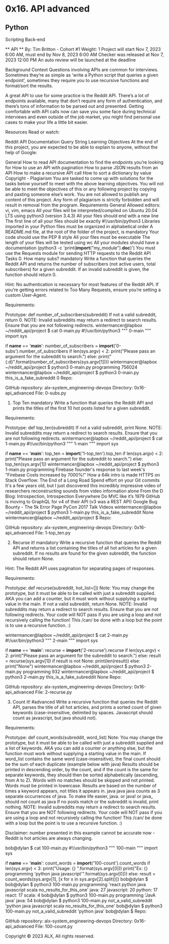 # 0x16. API advanced
## Python
Scripting
Back-end

** API **
 By: Tim Britton - Cohort #1
 Weight: 1
 Project will start Nov 7, 2023 6:00 AM, must end by Nov 8, 2023 6:00 AM
 Checker was released at Nov 7, 2023 12:00 PM
 An auto review will be launched at the deadline


Background Context
Questions involving APIs are common for interviews. Sometimes they’re as simple as ‘write a Python script that queries a given endpoint’, sometimes they require you to use recursive functions and format/sort the results.

A great API to use for some practice is the Reddit API. There’s a lot of endpoints available, many that don’t require any form of authentication, and there’s tons of information to be parsed out and presented. Getting comfortable with API calls now can save you some face during technical interviews and even outside of the job market, you might find personal use cases to make your life a little bit easier.

Resources
Read or watch:

Reddit API Documentation
Query String
Learning Objectives
At the end of this project, you are expected to be able to explain to anyone, without the help of Google:

General
How to read API documentation to find the endpoints you’re looking for
How to use an API with pagination
How to parse JSON results from an API
How to make a recursive API call
How to sort a dictionary by value
Copyright - Plagiarism
You are tasked to come up with solutions for the tasks below yourself to meet with the above learning objectives.
You will not be able to meet the objectives of this or any following project by copying and pasting someone else’s work.
You are not allowed to publish any content of this project.
Any form of plagiarism is strictly forbidden and will result in removal from the program.
Requirements
General
Allowed editors: vi, vim, emacs
All your files will be interpreted/compiled on Ubuntu 20.04 LTS using python3 (version 3.4.3)
All your files should end with a new line
The first line of all your files should be exactly #!/usr/bin/python3
Libraries imported in your Python files must be organized in alphabetical order
A README.md file, at the root of the folder of the project, is mandatory
Your code should use the PEP 8 style
All your files must be executable
The length of your files will be tested using wc
All your modules should have a documentation (python3 -c 'print(__import__("my_module").__doc__)')
You must use the Requests module for sending HTTP requests to the Reddit API
Tasks
0. How many subs?
mandatory
Write a function that queries the Reddit API and returns the number of subscribers (not active users, total subscribers) for a given subreddit. If an invalid subreddit is given, the function should return 0.

Hint: No authentication is necessary for most features of the Reddit API. If you’re getting errors related to Too Many Requests, ensure you’re setting a custom User-Agent.

Requirements:

Prototype: def number_of_subscribers(subreddit)
If not a valid subreddit, return 0.
NOTE: Invalid subreddits may return a redirect to search results. Ensure that you are not following redirects.
wintermancer@lapbox ~/reddit_api/project $ cat 0-main.py
#!/usr/bin/python3
"""
0-main
"""
import sys

if __name__ == '__main__':
    number_of_subscribers = __import__('0-subs').number_of_subscribers
    if len(sys.argv) < 2:
        print("Please pass an argument for the subreddit to search.")
    else:
        print("{:d}".format(number_of_subscribers(sys.argv[1])))
wintermancer@lapbox ~/reddit_api/project $ python3 0-main.py programming
756024
wintermancer@lapbox ~/reddit_api/project $ python3 0-main.py this_is_a_fake_subreddit
0
Repo:

GitHub repository: alx-system_engineering-devops
Directory: 0x16-api_advanced
File: 0-subs.py
  
1. Top Ten
mandatory
Write a function that queries the Reddit API and prints the titles of the first 10 hot posts listed for a given subreddit.

Requirements:

Prototype: def top_ten(subreddit)
If not a valid subreddit, print None.
NOTE: Invalid subreddits may return a redirect to search results. Ensure that you are not following redirects.
wintermancer@lapbox ~/reddit_api/project $ cat 1-main.py
#!/usr/bin/python3
"""
1-main
"""
import sys

if __name__ == '__main__':
    top_ten = __import__('1-top_ten').top_ten
    if len(sys.argv) < 2:
        print("Please pass an argument for the subreddit to search.")
    else:
        top_ten(sys.argv[1])
wintermancer@lapbox ~/reddit_api/project $ python3 1-main.py programming
Firebase founder's response to last week's "Firebase Costs increased by 7000%!"
How a 64k intro is made
HTTPS on Stack Overflow: The End of a Long Road
Spend effort on your Git commits
It's a few years old, but I just discovered this incredibly impressive video of researchers reconstructing sounds from video information alone
From the D Blog: Introspection, Introspection Everywhere
Do MVC like it’s 1979
GitHub is moving to GraphQL for v4 of their API (v3 was a REST API)
Google Bug Bounty - The 5k Error Page
PyCon 2017 Talk Videos
wintermancer@lapbox ~/reddit_api/project $ python3 1-main.py this_is_a_fake_subreddit
None
wintermancer@lapbox ~/reddit_api/project $ 
Repo:

GitHub repository: alx-system_engineering-devops
Directory: 0x16-api_advanced
File: 1-top_ten.py
  
2. Recurse it!
mandatory
Write a recursive function that queries the Reddit API and returns a list containing the titles of all hot articles for a given subreddit. If no results are found for the given subreddit, the function should return None.

Hint: The Reddit API uses pagination for separating pages of responses.

Requirements:

Prototype: def recurse(subreddit, hot_list=[])
Note: You may change the prototype, but it must be able to be called with just a subreddit supplied. AKA you can add a counter, but it must work without supplying a starting value in the main.
If not a valid subreddit, return None.
NOTE: Invalid subreddits may return a redirect to search results. Ensure that you are not following redirects.
Your code will NOT pass if you are using a loop and not recursively calling the function! This /can/ be done with a loop but the point is to use a recursive function. :)

wintermancer@lapbox ~/reddit_api/project $ cat 2-main.py
#!/usr/bin/python3
"""
2-main
"""
import sys

if __name__ == '__main__':
    recurse = __import__('2-recurse').recurse
    if len(sys.argv) < 2:
        print("Please pass an argument for the subreddit to search.")
    else:
        result = recurse(sys.argv[1])
        if result is not None:
            print(len(result))
        else:
            print("None")
wintermancer@lapbox ~/reddit_api/project $ python3 2-main.py programming
932
wintermancer@lapbox ~/reddit_api/project $ python3 2-main.py this_is_a_fake_subreddit
None
Repo:

GitHub repository: alx-system_engineering-devops
Directory: 0x16-api_advanced
File: 2-recurse.py
  
3. Count it!
#advanced
Write a recursive function that queries the Reddit API, parses the title of all hot articles, and prints a sorted count of given keywords (case-insensitive, delimited by spaces. Javascript should count as javascript, but java should not).

Requirements:

Prototype: def count_words(subreddit, word_list)
Note: You may change the prototype, but it must be able to be called with just a subreddit supplied and a list of keywords. AKA you can add a counter or anything else, but the function must work without supplying a starting value in the main.
If word_list contains the same word (case-insensitive), the final count should be the sum of each duplicate (example below with java)
Results should be printed in descending order, by the count, and if the count is the same for separate keywords, they should then be sorted alphabetically (ascending, from A to Z). Words with no matches should be skipped and not printed. Words must be printed in lowercase.
Results are based on the number of times a keyword appears, not titles it appears in. java java java counts as 3 separate occurrences of java.
To make life easier, java. or java! or java_ should not count as java
If no posts match or the subreddit is invalid, print nothing.
NOTE: Invalid subreddits may return a redirect to search results. Ensure that you are NOT following redirects.
Your code will NOT pass if you are using a loop and not recursively calling the function! This /can/ be done with a loop but the point is to use a recursive function. :)

Disclaimer: number presented in this example cannot be accurate now - Reddit is hot articles are always changing.

bob@dylan $ cat 100-main.py 
#!/usr/bin/python3
"""
100-main
"""
import sys

if __name__ == '__main__':
    count_words = __import__('100-count').count_words
    if len(sys.argv) < 3:
        print("Usage: {} <subreddit> <list of keywords>".format(sys.argv[0]))
        print("Ex: {} programming 'python java javascript'".format(sys.argv[0]))
    else:
        result = count_words(sys.argv[1], [x for x in sys.argv[2].split()])
bob@dylan $             
bob@dylan $ python3 100-main.py programming 'react python java javascript scala no_results_for_this_one'
java: 27
javascript: 20
python: 17
react: 17
scala: 4
bob@dylan $ python3 100-main.py programming 'JavA java'
java: 54
bob@dylan $ python3 100-main.py not_a_valid_subreddit 'python java javascript scala no_results_for_this_one'
bob@dylan $ python3 100-main.py not_a_valid_subreddit 'python java'
bob@dylan $ 
Repo:

GitHub repository: alx-system_engineering-devops
Directory: 0x16-api_advanced
File: 100-count.py
   
Copyright © 2023 ALX, All rights reserved.

